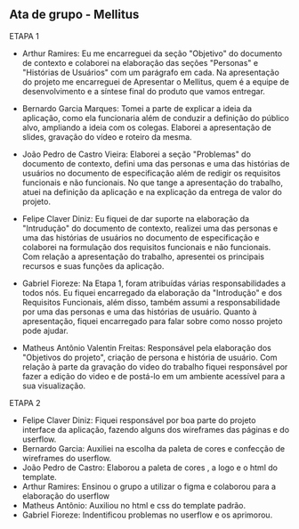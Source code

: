 ## Ata de grupo - Mellitus
ETAPA 1


* Arthur Ramires: Eu me encarreguei da seção "Objetivo" do documento de contexto e colaborei na elaboração das seções "Personas" e "Histórias de Usuários" com um parágrafo em cada. Na apresentação do projeto me encarreguei de Apresentar o Mellitus, quem é a equipe de desenvolvimento e a síntese final do produto que vamos entregar.

* Bernardo Garcia Marques: Tomei a parte de explicar a ideia da aplicação, como ela funcionaria além de conduzir a definição do público alvo, ampliando a ideia com os colegas. Elaborei a apresentação de slides, 
gravação do vídeo e roteiro da mesma.

* João Pedro de Castro Vieira: Elaborei a seção "Problemas" do documento de contexto, defini uma das personas e uma das histórias de usuários no documento de especificação além de redigir os requisitos funcionais e não funcionais. No que tange a apresentação do trabalho, atuei na definição da aplicação e na explicação da entrega de valor do projeto.

* Felipe Claver Diniz: Eu fiquei de dar suporte na elaboração da "Intrudução" do documento de contexto, realizei uma das personas e uma das histórias de usuários no documento de especificação e colaborei na formulação dos requisitos funcionais e não funcionais. Com relação a apresentação do trabalho, apresentei os principais recursos e suas funções da aplicação. 

* Gabriel Fioreze: Na Etapa 1, foram atribuídas várias responsabilidades a todos nós. Eu fiquei encarregado da elaboração da "Introdução" e dos Requisitos Funcionais, além disso, também assumi a responsabilidade por uma das personas e uma das histórias de usuário. Quanto à apresentação, fiquei encarregado para falar sobre como nosso projeto pode ajudar.

* Matheus Antônio Valentin Freitas: Responsável pela elaboração dos "Objetivos do projeto", criação de persona e história de usuário. Com relação à parte da gravação do video do trabalho fiquei responsável por fazer a edição do video e de postá-lo em um ambiente acessível para a sua visualização.

ETAPA 2

* Felipe Claver Diniz: Fiquei responsável por boa parte do projeto interface da aplicação, fazendo alguns dos wireframes das páginas e do userflow.
* Bernardo Garcia: Auxiliei na escolha da paleta de cores e confecção de wireframes do userflow.
* João Pedro de Castro: Elaborou a paleta de cores , a logo e o html do template. 
* Arthur Ramires: Ensinou o grupo a utilizar o figma e colaborou para a elaboração do userflow
* Matheus Antônio: Auxiliou no html e css do template padrão. 
* Gabriel Fioreze: Indentificou problemas no userflow e os aprimorou. 

